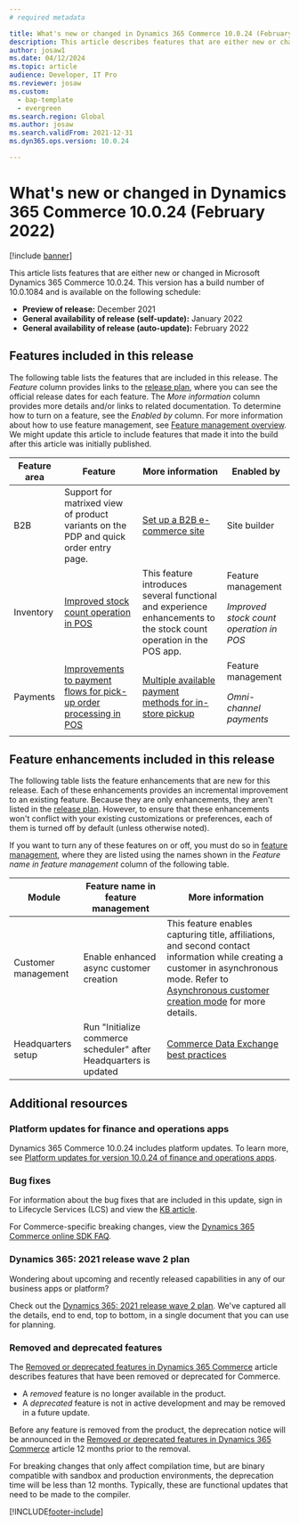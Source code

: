 ```yaml
---
# required metadata

title: What's new or changed in Dynamics 365 Commerce 10.0.24 (February 2022)
description: This article describes features that are either new or changed in Dynamics 365 Commerce 10.0.24. 
author: josaw1
ms.date: 04/12/2024
ms.topic: article
audience: Developer, IT Pro
ms.reviewer: josaw
ms.custom:
  - bap-template
  - evergreen
ms.search.region: Global
ms.author: josaw
ms.search.validFrom: 2021-12-31 
ms.dyn365.ops.version: 10.0.24

---
```


# What's new or changed in Dynamics 365 Commerce 10.0.24 (February 2022)

[!include [banner](../includes/banner.md)]

This article lists features that are either new or changed in Microsoft Dynamics 365 Commerce 10.0.24. This version has a build number of 10.0.1084 and is available on the following schedule:

- **Preview of release:** December 2021
- **General availability of release (self-update):** January 2022
- **General availability of release (auto-update):** February 2022

## Features included in this release

The following table lists the features that are included in this release. The *Feature* column provides links to the [release plan](/dynamics365-release-plan/2021wave2/commerce/dynamics365-commerce/planned-features), where you can see the official release dates for each feature. The *More information* column provides more details and/or links to related documentation. To determine how to turn on a feature, see the *Enabled by* column. For more information about how to use feature management, see [Feature management overview](../../fin-ops-core/fin-ops/get-started/feature-management/feature-management-overview.md). We might update this article to include features that made it into the build after this article was initially published.

| Feature area   | Feature                                                  | More information                                          |  Enabled by             |
|----------------|----------------------------------------------------------|-----------------------------------------------------------|-------------------------|
|  B2B         | Support for matrixed view of product variants on the PDP and quick order entry page.        | [Set up a B2B e-commerce site](../b2b/set-up-b2b-site.md)            | Site builder |
|  Inventory   |  [Improved stock count operation in POS](/dynamics365-release-plan/2021wave2/commerce/dynamics365-commerce/improved-stock-count-operation-pos)  | This feature introduces several functional and experience enhancements to the stock count operation in the POS app.  | Feature management<p>*Improved stock count operation in POS*  |
| Payments | [Improvements to payment flows for pick-up order processing in POS](/dynamics365-release-plan/2021wave2/commerce/dynamics365-commerce/improvements-payment-flows-pick-up-order-processing-pos) | [Multiple available payment methods for in-store pickup](../dev-itpro/multiple-payments-pickup.md) | Feature management<p>*Omni-channel payments* |

## Feature enhancements included in this release

The following table lists the feature enhancements that are new for this release. Each of these enhancements provides an incremental improvement to an existing feature. Because they are only enhancements, they aren't listed in the [release plan](/dynamics365-release-plan/2021wave2/commerce/dynamics365-commerce/planned-features). However, to ensure that these enhancements won't conflict with your existing customizations or preferences, each of them is turned off by default (unless otherwise noted).

If you want to turn any of these features on or off, you must do so in [feature management](../../fin-ops-core/fin-ops/get-started/feature-management/feature-management-overview.md), where they are listed using the names shown in the *Feature name in feature management* column of the following table.

| Module | Feature name in feature management | More information |
|---|---|---|
| Customer management  | Enable enhanced async customer creation  | This feature enables capturing title, affiliations, and second contact information while creating a customer in asynchronous mode.  Refer to [Asynchronous customer creation mode](../async-customer-mode.md) for more details. |
| Headquarters setup   |  Run "Initialize commerce scheduler" after Headquarters is updated |  [Commerce Data Exchange best practices](../dev-itpro/cdx-best-practices.md) |


## Additional resources

### Platform updates for finance and operations apps

Dynamics 365 Commerce 10.0.24 includes platform updates. To learn more, see [Platform updates for version 10.0.24 of finance and operations apps](../../fin-ops-core/dev-itpro/get-started/whats-new-platform-updates-10-0-24.md).

### Bug fixes 
For information about the bug fixes that are included in this update, sign in to Lifecycle Services (LCS) and view the [KB article](https://fix.lcs.dynamics.com/Issue/Details?bugId=641306&dbType=3&qc=5b1d5e49c96b8a5cfb5601889a413e6f3773ba6500f9bc47310dcc5c54fff42f).

For Commerce-specific breaking changes, view the [Dynamics 365 Commerce online SDK FAQ](../e-commerce-extensibility/sdk-faq.md).

### Dynamics 365: 2021 release wave 2 plan

Wondering about upcoming and recently released capabilities in any of our business apps or platform?

Check out the [Dynamics 365: 2021 release wave 2 plan](/dynamics365-release-plan/2021wave2/). We've captured all the details, end to end, top to bottom, in a single document that you can use for planning.

### Removed and deprecated features

The [Removed or deprecated features in Dynamics 365 Commerce](removed-deprecated-features-commerce.md) article describes features that have been removed or deprecated for Commerce.

- A *removed* feature is no longer available in the product.
- A *deprecated* feature is not in active development and may be removed in a future update.

Before any feature is removed from the product, the deprecation notice will be announced in the [Removed or deprecated features in Dynamics 365 Commerce](removed-deprecated-features-commerce.md) article 12 months prior to the removal.

For breaking changes that only affect compilation time, but are binary compatible with sandbox and production environments, the deprecation time will be less than 12 months. Typically, these are functional updates that need to be made to the compiler.


[!INCLUDE[footer-include](../../includes/footer-banner.md)]

